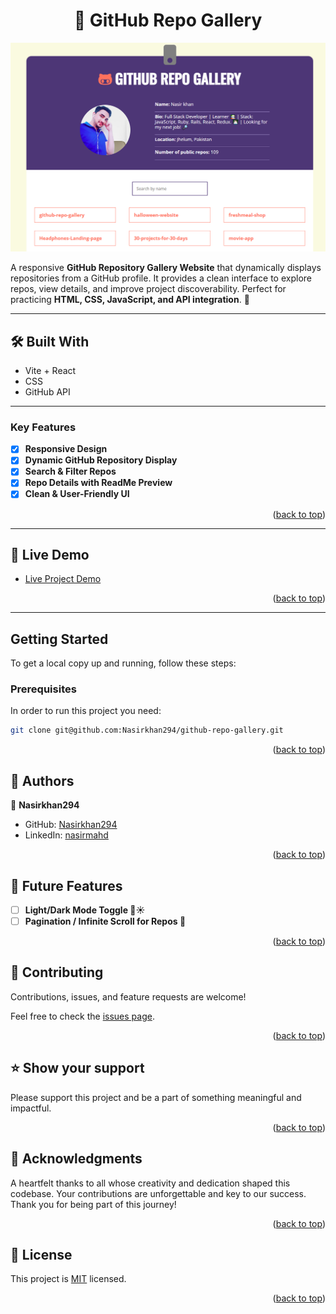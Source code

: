 <a name="readme-top"></a>

<div align="center">
  <h1>📂 GitHub Repo Gallery</h1>
</div>

![Github Repo Gallery](./public/preview.png)

A responsive **GitHub Repository Gallery Website** that dynamically displays repositories from a GitHub profile. It provides a clean interface to explore repos, view details, and improve project discoverability. Perfect for practicing **HTML, CSS, JavaScript, and API integration**. 🚀  

---

## 🛠 Built With <a name="built-with"></a>

<ul>
  <li>Vite + React</li>
  <li>CSS</li>
  <li>GitHub API</li>
</ul>

---

### Key Features <a name="key-features"></a>

- [x] **Responsive Design**
- [x] **Dynamic GitHub Repository Display**
- [x] **Search & Filter Repos**
- [x] **Repo Details with ReadMe Preview**
- [x] **Clean & User-Friendly UI**

<p align="right">(<a href="#readme-top">back to top</a>)</p>

---

## 🚀 Live Demo <a name="live-demo"></a>

- [Live Project Demo](https://nasirkhan294.github.io/github-repo-gallery/)

<p align="right">(<a href="#readme-top">back to top</a>)</p>

---

## Getting Started  

To get a local copy up and running, follow these steps:

### Prerequisites  
In order to run this project you need:

```bash
git clone git@github.com:Nasirkhan294/github-repo-gallery.git

```


<p align="right">(<a href="#readme-top">back to top</a>)</p>

<!-- AUTHORS -->

## 👥 Authors <a name="authors"></a>

👤 **Nasirkhan294**

- GitHub: [Nasirkhan294](https://github.com/Nasirkhan294)
- LinkedIn: [nasirmahd](https://www.linkedin.com/in/nasirmahdkhan/)

<p align="right">(<a href="#readme-top">back to top</a>)</p>

<!-- FUTURE FEATURES -->

## 🔭 Future Features <a name="future-features"></a>

- [ ] **Light/Dark Mode Toggle 🌙☀️**
- [ ] **Pagination / Infinite Scroll for Repos 📜**

<p align="right">(<a href="#readme-top">back to top</a>)</p>

<!-- CONTRIBUTING -->

## 🤝 Contributing <a name="contributing"></a>

Contributions, issues, and feature requests are welcome!

Feel free to check the [issues page](../../issues/).

<p align="right">(<a href="#readme-top">back to top</a>)</p>

<!-- SUPPORT -->

## ⭐️ Show your support <a name="support"></a>

Please support this project and be a part of something meaningful and impactful.

<p align="right">(<a href="#readme-top">back to top</a>)</p>

<!-- ACKNOWLEDGEMENTS -->

## 🙏 Acknowledgments <a name="acknowledgements"></a>

A heartfelt thanks to all whose creativity and dedication shaped this codebase. Your contributions are unforgettable and key to our success. Thank you for being part of this journey!

<p align="right">(<a href="#readme-top">back to top</a>)</p>

<!-- LICENSE -->

## 📝 License <a name="license"></a>

This project is [MIT](./LICENSE) licensed.

<p align="right">(<a href="#readme-top">back to top</a>)</p>